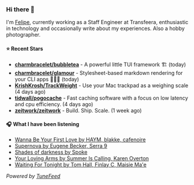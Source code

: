 ### Hi there 👋

I'm [Felipe](https://felipevm.com), currently working as a Staff Engineer at Transfeera, enthusiastic in technology and occasionally write about my experiences. Also a hobby photographer.

#### ⭐ Recent Stars
- **[charmbracelet/bubbletea](https://github.com/charmbracelet/bubbletea)** - A powerful little TUI framework 🏗 (today)
- **[charmbracelet/glamour](https://github.com/charmbracelet/glamour)** - Stylesheet-based markdown rendering for your CLI apps 💇🏻‍♀️ (today)
- **[KrishKrosh/TrackWeight](https://github.com/KrishKrosh/TrackWeight)** - Use your Mac trackpad as a weighing scale (4 days ago)
- **[tidwall/pogocache](https://github.com/tidwall/pogocache)** - Fast caching software with a focus on low latency and cpu efficiency. (4 days ago)
- **[zeitwork/zeitwork](https://github.com/zeitwork/zeitwork)** - Build. Ship. Scale. (1 week ago)

#### 🎧 What I have been listening
- [Wanna Be Your First Love by HAYM, blakke, cafenoire](https://open.spotify.com/track/065RFLSNQVNB8ICJNGsSPi)
- [Supernova by Eugene Becker, Serra 9](https://open.spotify.com/track/3Ci9vGUxRX3MsZmJ0dHctE)
- [Shades of darkness by Spoke](https://open.spotify.com/track/2urW8ZbMVE5IcCHDloDn7e)
- [Your Loving Arms by Summer Is Calling, Karen Overton](https://open.spotify.com/track/0CimIAYuPTVVSHRkdTIlar)
- [Waiting For Tonight by Tom Hall, Finlay C, Maisie Ma&#39;e](https://open.spotify.com/track/2qsAFdnIr1WdB6P0FAMkna)

_Powered by [TuneFeed](https://tunefeed.app?ref=github.com)_
